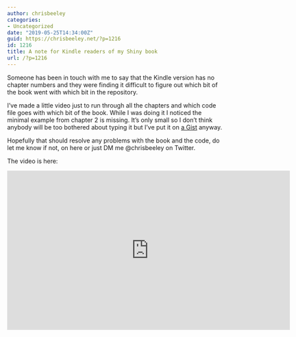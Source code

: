 ```yaml
---
author: chrisbeeley
categories:
- Uncategorized
date: "2019-05-25T14:34:00Z"
guid: https://chrisbeeley.net/?p=1216
id: 1216
title: A note for Kindle readers of my Shiny book
url: /?p=1216
---
```


Someone has been in touch with me to say that the Kindle version has no chapter numbers and they were finding it difficult to figure out which bit of the book went with which bit in the repository.

I’ve made a little video just to run through all the chapters and which code file goes with which bit of the book. While I was doing it I noticed the minimal example from chapter 2 is missing. It’s only small so I don’t think anybody will be too bothered about typing it but I’ve put it on [a Gist](https://gist.github.com/ChrisBeeley/8924a0bfc1fc7853e7a7b859a2a133f0) anyway.

Hopefully that should resolve any problems with the book and the code, do let me know if not, on here or just DM me @chrisbeeley on Twitter.

The video is here:

<div class="jetpack-video-wrapper"><span class="embed-youtube" style="text-align:center; display: block;"><iframe allowfullscreen="true" class="youtube-player" height="372" loading="lazy" sandbox="allow-scripts allow-same-origin allow-popups allow-presentation" src="https://www.youtube.com/embed/cG1MgethXpk?version=3&rel=1&showsearch=0&showinfo=1&iv_load_policy=1&fs=1&hl=en-US&autohide=2&wmode=transparent" style="border:0;" width="660"></iframe></span></div>
